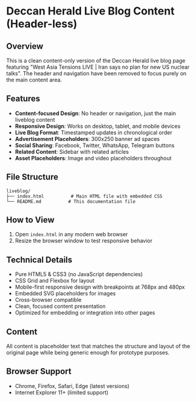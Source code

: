 # Deccan Herald Live Blog Content (Header-less)

## Overview
This is a clean content-only version of the Deccan Herald live blog page featuring "West Asia Tensions LIVE | Iran says no plan for new US nuclear talks". The header and navigation have been removed to focus purely on the main content area.

## Features
- **Content-focused Design**: No header or navigation, just the main liveblog content
- **Responsive Design**: Works on desktop, tablet, and mobile devices
- **Live Blog Format**: Timestamped updates in chronological order
- **Advertisement Placeholders**: 300x250 banner ad spaces
- **Social Sharing**: Facebook, Twitter, WhatsApp, Telegram buttons
- **Related Content**: Sidebar with related articles
- **Asset Placeholders**: Image and video placeholders throughout

## File Structure
```
liveblog/
├── index.html          # Main HTML file with embedded CSS
└── README.md          # This documentation file
```

## How to View
1. Open `index.html` in any modern web browser
2. Resize the browser window to test responsive behavior

## Technical Details
- Pure HTML5 & CSS3 (no JavaScript dependencies)
- CSS Grid and Flexbox for layout
- Mobile-first responsive design with breakpoints at 768px and 480px
- Embedded SVG placeholders for images
- Cross-browser compatible
- Clean, focused content presentation
- Optimized for embedding or integration into other pages

## Content
All content is placeholder text that matches the structure and layout of the original page while being generic enough for prototype purposes.

## Browser Support
- Chrome, Firefox, Safari, Edge (latest versions)
- Internet Explorer 11+ (limited support)
